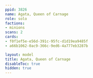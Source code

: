 ```yaml
---
ppid: 3826
name: Agata, Queen of Carnage
role: solo
factions:
- minions
scans: 2
cards:
- f0f1ef5e-e56d-391c-95fc-d1d19ea9485f
- a66b1062-0ac9-366c-9ed6-4a777eb3287b

layout: model
title: Agata, Queen of Carnage
disableToc: true
hidden: true
---
```

